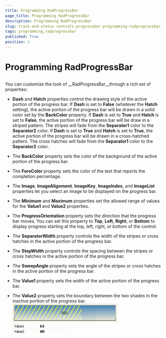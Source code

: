 ```yaml
---
title: Programming RadProgressBar
page_title: Programming RadProgressBar
description: Programming RadProgressBar
slug: track-and-status-controls-progressbar-programming-radprogressbar
tags: programming,radprogressbar
published: True
position: 1
---
```


# Programming RadProgressBar



## 

You can customize the look of __RadProgressBar__through a rich set of properties:
        

* __Dash__ and __Hatch__ properties control the drawing style of the active portion of the progress bar. If __Dash__ is set to __False__ (whatever the __Hatch__ setting), the active portion of the progress bar will be drawn in a solid color set by the __BackColor__ property. If __Dash__ is set to __True__ and __Hatch__ is set to __False__, the active portion of the progress bar will be draw in a striped pattern. The stripes will fade from the __Separator1__ color to the __Separator2__ color. If __Dash__ is set to __True__ and __Hatch__ is set to __True__, the active portion of the progress bar will be drawn in a cross-hatched pattern. The cross hatches will fade from the __Separator1__ color to the __Separator2__ color.
            

* The __BackColor__ property sets the color of the background of the active portion of the progress bar.
            

* The __ForeColor__ property sets the color of the text that reports the completion percentage.
            

* The __Image__, __ImageAlignment__, __ImageKey__, __ImageIndex__, and __ImageList__ properties let you select an image to be displayed on the progress bar.
            

* The __Minimum__ and __Maximum__ properties set the allowed range of values for the __Value1__ and __Value2__ properties.
            

* The __ProgressOrientation__ property sets the direction that the progress bar moves. You can set this property to __Top__, __Left__, __Right__, or __Bottom__ to display progress starting at the top, left, right, or bottom of the control.
            

* The __SeparatorWidth__ property controls the width of the stripes or cross hatches in the active portion of the progress bar.
            

* The __StepWidth__ property controls the spacing between the stripes or cross hatches in the active portion of the progress bar.
            

* The __SweepAngle__ property sets the angle of the stripes or cross hatches in the active portion of the progress bar.
            

* The __Value1__ property sets the width of the active portion of the progress bar.
            

* The __Value2__ property sets the boundary between the two shades in the inactive portion of the progress bar.
            ![track-and-status-controls-progressbar-programming-radprogressbar 001](images/track-and-status-controls-progressbar-programming-radprogressbar001.png)![track-and-status-controls-progressbar-programming-radprogressbar 002](images/track-and-status-controls-progressbar-programming-radprogressbar002.png)

